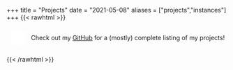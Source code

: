 +++
title = "Projects"
date = "2021-05-08"
aliases = ["projects","instances"]
+++
{{< rawhtml >}}
  <p>
  <img src="/img/github.png" style="display: inline-block; vertical-align: middle; margin: 10px" width="32" height="32" />
    Check out my <a href="https://github.com/Cubevoid">GitHub</a> for a (mostly) complete listing of my projects!
  </p>
{{< /rawhtml >}}

